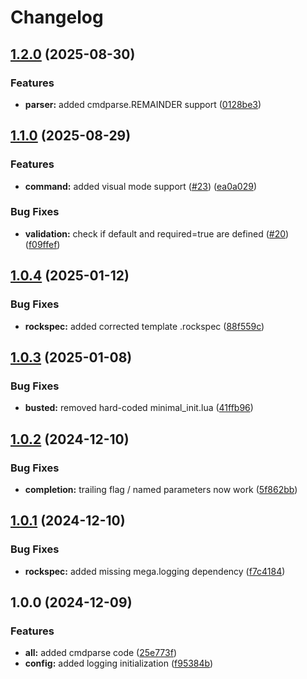 # Changelog

## [1.2.0](https://github.com/ColinKennedy/mega.cmdparse/compare/v1.1.0...v1.2.0) (2025-08-30)


### Features

* **parser:** added cmdparse.REMAINDER support ([0128be3](https://github.com/ColinKennedy/mega.cmdparse/commit/0128be35044e56570e1658ff49b93f21f1b3af3d))

## [1.1.0](https://github.com/ColinKennedy/mega.cmdparse/compare/v1.0.4...v1.1.0) (2025-08-29)


### Features

* **command:** added visual mode support ([#23](https://github.com/ColinKennedy/mega.cmdparse/issues/23)) ([ea0a029](https://github.com/ColinKennedy/mega.cmdparse/commit/ea0a029a6e8ef7fcc4fffd8b19899d624d9a6e32))


### Bug Fixes

* **validation:** check if default and required=true are defined ([#20](https://github.com/ColinKennedy/mega.cmdparse/issues/20)) ([f09ffef](https://github.com/ColinKennedy/mega.cmdparse/commit/f09ffef56ea0fb86618bdabe3c41562ff7fdbd0e))

## [1.0.4](https://github.com/ColinKennedy/mega.cmdparse/compare/v1.0.3...v1.0.4) (2025-01-12)


### Bug Fixes

* **rockspec:** added corrected template .rockspec ([88f559c](https://github.com/ColinKennedy/mega.cmdparse/commit/88f559c04f37e86cca49b3a42f22476a3ece2626))

## [1.0.3](https://github.com/ColinKennedy/mega.cmdparse/compare/v1.0.2...v1.0.3) (2025-01-08)


### Bug Fixes

* **busted:** removed hard-coded minimal_init.lua ([41ffb96](https://github.com/ColinKennedy/mega.cmdparse/commit/41ffb96a4cf1b1e18dcb23daca3948471f6861cf))

## [1.0.2](https://github.com/ColinKennedy/mega.cmdparse/compare/v1.0.1...v1.0.2) (2024-12-10)


### Bug Fixes

* **completion:** trailing flag / named parameters now work ([5f862bb](https://github.com/ColinKennedy/mega.cmdparse/commit/5f862bb6257ba31c439a324a79c5788b603321b2))

## [1.0.1](https://github.com/ColinKennedy/mega.cmdparse/compare/v1.0.0...v1.0.1) (2024-12-10)


### Bug Fixes

* **rockspec:** added missing mega.logging dependency ([f7c4184](https://github.com/ColinKennedy/mega.cmdparse/commit/f7c418419a4df66b4c63dc9e889ad47a2ca53eb2))

## 1.0.0 (2024-12-09)


### Features

* **all:** added cmdparse code ([25e773f](https://github.com/ColinKennedy/mega.cmdparse/commit/25e773f716265ce5d8c11844bc23f4a5f9d85512))
* **config:** added logging initialization ([f95384b](https://github.com/ColinKennedy/mega.cmdparse/commit/f95384bd0141dd608bf5562a31c65a1a8d42956d))
